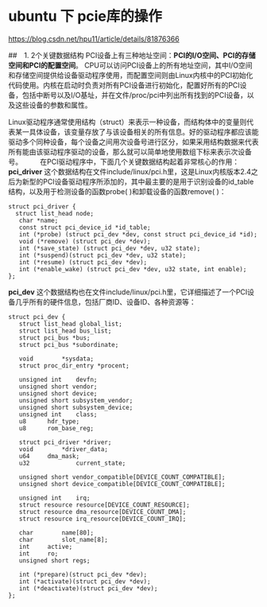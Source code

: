 # ubuntu 下  pcie库的操作

https://blog.csdn.net/hpu11/article/details/81876366 

##　1. 2个关键数据结构
PCI设备上有三种地址空间：**PCI的I/O空间、PCI的存储空间和PCI的配置空间**。 CPU可以访问PCI设备上的所有地址空间，其中I/O空间和存储空间提供给设备驱动程序使用，而配置空间则由Linux内核中的PCI初始化代码使用。内核在启动时负责对所有PCI设备进行初始化，配置好所有的PCI设备，包括中断号以及I/O基址，并在文件/proc/pci中列出所有找到的PCI设备，以及这些设备的参数和属性。  

Linux驱动程序通常使用结构（struct）来表示一种设备，而结构体中的变量则代表某一具体设备，该变量存放了与该设备相关的所有信息。好的驱动程序都应该能驱动多个同种设备，每个设备之间用次设备号进行区分，如果采用结构数据来代表所有能由该驱动程序驱动的设备，那么就可以简单地使用数组下标来表示次设备号。
    　　
在PCI驱动程序中，下面几个关键数据结构起着非常核心的作用：
**pci_driver**
    这个数据结构在文件include/linux/pci.h里，这是Linux内核版本2.4之后为新型的PCI设备驱动程序所添加的，其中最主要的是用于识别设备的id_table结构，以及用于检测设备的函数probe( )和卸载设备的函数remove( )：
 ```
struct pci_driver {
   struct list_head node;
    char *name;
    const struct pci_device_id *id_table;
    int (*probe) (struct pci_dev *dev, const struct pci_device_id *id);
    void (*remove) (struct pci_dev *dev);
    int (*save_state) (struct pci_dev *dev, u32 state);
    int (*suspend)(struct pci_dev *dev, u32 state);
    int (*resume) (struct pci_dev *dev);
    int (*enable_wake) (struct pci_dev *dev, u32 state, int enable);
};
 ```
 
**pci_dev**
这个数据结构也在文件include/linux/pci.h里，它详细描述了一个PCI设备几乎所有的硬件信息，包括厂商ID、设备ID、各种资源等：
 ```
struct pci_dev {
    struct list_head global_list;
    struct list_head bus_list;
    struct pci_bus *bus;
    struct pci_bus *subordinate;
 
    void        *sysdata;
    struct proc_dir_entry *procent;
 
    unsigned int    devfn;
    unsigned short vendor;
    unsigned short device;
    unsigned short subsystem_vendor;
    unsigned short subsystem_device;
    unsigned int    class;
    u8      hdr_type;
    u8      rom_base_reg;
 
    struct pci_driver *driver;
    void        *driver_data;
    u64     dma_mask;
    u32             current_state;
 
    unsigned short vendor_compatible[DEVICE_COUNT_COMPATIBLE];
    unsigned short device_compatible[DEVICE_COUNT_COMPATIBLE];
 
    unsigned int    irq;
    struct resource resource[DEVICE_COUNT_RESOURCE];
    struct resource dma_resource[DEVICE_COUNT_DMA];
    struct resource irq_resource[DEVICE_COUNT_IRQ];
 
    char        name[80];
    char        slot_name[8];
    int     active;
    int     ro;
    unsigned short regs;
 
    int (*prepare)(struct pci_dev *dev);
    int (*activate)(struct pci_dev *dev);
    int (*deactivate)(struct pci_dev *dev);
};

